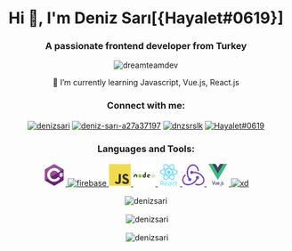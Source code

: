<h1 align="center">Hi 👋, I'm Deniz Sarı[{Hayalet#0619}]</h1>
<h3 align="center">A passionate frontend developer from Turkey</h3>

<p align="center"> <img src="https://komarev.com/ghpvc/?username=dreamteamdev&label=Profile%20views&color=0e75b6&style=flat" alt="dreamteamdev" /> </p>

<p align="center">🌱 I’m currently learning Javascript, Vue.js, React.js</p>

<h3 align="center">Connect with me:</h3>
<p align="center">
<a href="https://dev.to/denizsari" target="blank"><img align="center" src="https://raw.githubusercontent.com/rahuldkjain/github-profile-readme-generator/master/src/images/icons/Social/devto.svg" alt="denizsari" height="30" width="40" /></a>
<a href="https://linkedin.com/in/deniz-sarı-a27a37197" target="blank"><img align="center" src="https://raw.githubusercontent.com/rahuldkjain/github-profile-readme-generator/master/src/images/icons/Social/linked-in-alt.svg" alt="deniz-sarı-a27a37197" height="30" width="40" /></a>
<a href="https://instagram.com/dnzsrslk" target="blank"><img align="center" src="https://raw.githubusercontent.com/rahuldkjain/github-profile-readme-generator/master/src/images/icons/Social/instagram.svg" alt="dnzsrslk" height="30" width="40" /></a>
<a href="https://discord.gg/Hayalet#0619" target="blank"><img align="center" src="https://raw.githubusercontent.com/rahuldkjain/github-profile-readme-generator/master/src/images/icons/Social/discord.svg" alt="Hayalet#0619" height="30" width="40" /></a>
</p>

<h3 align="center">Languages and Tools:</h3>
<p align="center"> <a href="https://www.w3schools.com/cs/" target="_blank" rel="noreferrer"> <img src="https://raw.githubusercontent.com/devicons/devicon/master/icons/csharp/csharp-original.svg" alt="csharp" width="40" height="40"/> </a> <a href="https://firebase.google.com/" target="_blank" rel="noreferrer"> <img src="https://www.vectorlogo.zone/logos/firebase/firebase-icon.svg" alt="firebase" width="40" height="40"/> </a> <a href="https://developer.mozilla.org/en-US/docs/Web/JavaScript" target="_blank" rel="noreferrer"> <img src="https://raw.githubusercontent.com/devicons/devicon/master/icons/javascript/javascript-original.svg" alt="javascript" width="40" height="40"/> </a> <a href="https://nodejs.org" target="_blank" rel="noreferrer"> <img src="https://raw.githubusercontent.com/devicons/devicon/master/icons/nodejs/nodejs-original-wordmark.svg" alt="nodejs" width="40" height="40"/> </a> <a href="https://reactjs.org/" target="_blank" rel="noreferrer"> <img src="https://raw.githubusercontent.com/devicons/devicon/master/icons/react/react-original-wordmark.svg" alt="react" width="40" height="40"/> </a> <a href="https://redux.js.org" target="_blank" rel="noreferrer"> <img src="https://raw.githubusercontent.com/devicons/devicon/master/icons/redux/redux-original.svg" alt="redux" width="40" height="40"/> </a> <a href="https://vuejs.org/" target="_blank" rel="noreferrer"> <img src="https://raw.githubusercontent.com/devicons/devicon/master/icons/vuejs/vuejs-original-wordmark.svg" alt="vuejs" width="40" height="40"/> </a> <a href="https://www.adobe.com/products/xd.html" target="_blank" rel="noreferrer"> <img src="https://cdn.worldvectorlogo.com/logos/adobe-xd.svg" alt="xd" width="40" height="40"/> </a> </p>

<p align="center"><img align="center" src="https://github-readme-stats.vercel.app/api/top-langs?username=denizsari&show_icons=true&locale=en&layout=compact" alt="denizsari" /></p>

<p align="center">&nbsp;<img align="center" src="https://github-readme-stats.vercel.app/api?username=denizsari&show_icons=true&locale=en" alt="denizsari" /></p>

<p align="center">&nbsp;<img align="center" src="https://github-readme-streak-stats.herokuapp.com?user=denizsari&theme=dark&hide_border=true&border_radius=25" alt="denizsari" /></p>

